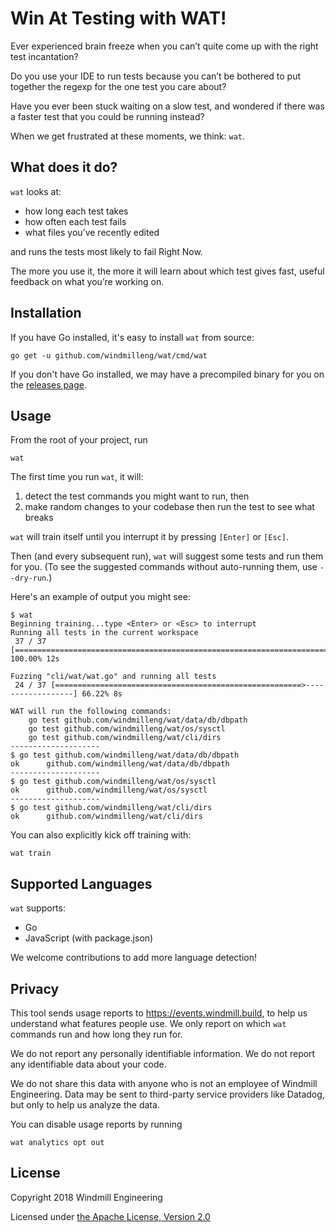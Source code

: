 # Win At Testing with WAT!

Ever experienced brain freeze when you can’t quite come up with the right test
incantation?

Do you use your IDE to run tests because you can’t be bothered to put together
the regexp for the one test you care about?

Have you ever been stuck waiting on a slow test, and wondered if there was a
faster test that you could be running instead?

When we get frustrated at these moments, we think: `wat`.

## What does it do?

`wat` looks at:

- how long each test takes
- how often each test fails
- what files you’ve recently edited

and runs the tests most likely to fail Right Now.

The more you use it, the more it will learn about which test gives fast,
useful feedback on what you’re working on.

## Installation

If you have Go installed, it's easy to install `wat` from source:

```
go get -u github.com/windmilleng/wat/cmd/wat
```

If you don't have Go installed, we may have a precompiled binary for you on the [releases page](https://github.com/windmilleng/wat/releases).

## Usage

From the root of your project, run

```
wat
```

The first time you run `wat`, it will:

1) detect the test commands you might want to run, then
2) make random changes to your codebase then run the test to see what breaks

`wat` will train itself until you interrupt it by pressing `[Enter]` or `[Esc]`.

Then (and every subsequent run), `wat` will suggest some tests and run them for you. (To see the suggested commands without auto-running them, use `--dry-run`.)

Here's an example of output you might see:

```
$ wat
Beginning training...type <Enter> or <Esc> to interrupt
Running all tests in the current workspace
 37 / 37 [==========================================================================] 100.00% 12s

Fuzzing "cli/wat/wat.go" and running all tests
 24 / 37 [=======================================================>------------------] 66.22% 8s

WAT will run the following commands:
	go test github.com/windmilleng/wat/data/db/dbpath
	go test github.com/windmilleng/wat/os/sysctl
	go test github.com/windmilleng/wat/cli/dirs
--------------------
$ go test github.com/windmilleng/wat/data/db/dbpath
ok  	github.com/windmilleng/wat/data/db/dbpath
--------------------
$ go test github.com/windmilleng/wat/os/sysctl
ok  	github.com/windmilleng/wat/os/sysctl	
--------------------
$ go test github.com/windmilleng/wat/cli/dirs
ok  	github.com/windmilleng/wat/cli/dirs	
```

You can also explicitly kick off training with:
```
wat train
```

## Supported Languages

`wat` supports:

- Go
- JavaScript (with package.json)

We welcome contributions to add more language detection!


## Privacy

This tool sends usage reports to https://events.windmill.build, to help us
understand what features people use. We only report on which `wat` commands
run and how long they run for.

We do not report any personally identifiable information. We do not report any
identifiable data about your code.

We do not share this data with anyone who is not an employee of Windmill
Engineering.  Data may be sent to third-party service providers like Datadog,
but only to help us analyze the data.

You can disable usage reports by running

```
wat analytics opt out
```

## License
Copyright 2018 Windmill Engineering

Licensed under [the Apache License, Version 2.0](LICENSE)


